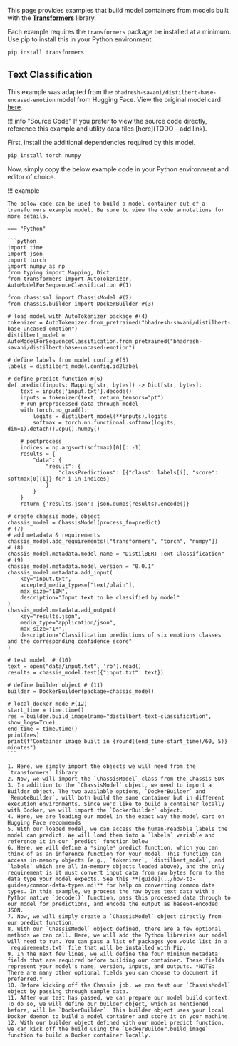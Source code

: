 
This page provides examples that build model containers from models built with the **[Transformers](https://huggingface.co/docs/transformers/index)** library.

Each example requires the `transformers` package be installed at a minimum. Use pip to install this in your Python environment:

```bash
pip install transformers
```

<!-- !!! tip "GPU Recommended"
    Like most computer vision-based and Generative AI-based models, fast performance is heavily dependent on available hardware resources. For a smoother experience, it is highly recommended that you only follow these examples if you have access to a GPU.  -->


## Text Classification

This example was adapted from the `bhadresh-savani/distilbert-base-uncased-emotion` model from Hugging Face. View the original model card [here](https://huggingface.co/bhadresh-savani/distilbert-base-uncased-emotion).


!!! info "Source Code"
    If you prefer to view the source code directly, reference this example and utility data files [here](TODO - add link).

First, install the additional dependencies required by this model.

```bash
pip install torch numpy
```

Now, simply copy the below example code in your Python environment and editor of choice. 

!!! example

    The below code can be used to build a model container out of a transformers example model. Be sure to view the code annotations for more details.

    === "Python"

    ```python
    import time
    import json
    import torch
    import numpy as np
    from typing import Mapping, Dict
    from transformers import AutoTokenizer, AutoModelForSequenceClassification #(1)

    from chassisml import ChassisModel #(2)
    from chassis.builder import DockerBuilder #(3)

    # load model with AutoTokenizer package #(4)
    tokenizer = AutoTokenizer.from_pretrained("bhadresh-savani/distilbert-base-uncased-emotion")
    distilbert_model = AutoModelForSequenceClassification.from_pretrained("bhadresh-savani/distilbert-base-uncased-emotion")

    # define labels from model config #(5)
    labels = distilbert_model.config.id2label

    # define predict function #(6)
    def predict(inputs: Mapping[str, bytes]) -> Dict[str, bytes]:
        text = inputs['input.txt'].decode()
        inputs = tokenizer(text, return_tensors="pt")
        # run preprocessed data through model
        with torch.no_grad():
            logits = distilbert_model(**inputs).logits
            softmax = torch.nn.functional.softmax(logits, dim=1).detach().cpu().numpy()
            
        # postprocess 
        indices = np.argsort(softmax)[0][::-1]
        results = {
            "data": {
                "result": {
                    "classPredictions": [{"class": labels[i], "score": softmax[0][i]} for i in indices]
                }
            }
        }        
        return {'results.json': json.dumps(results).encode()}

    # create chassis model object
    chassis_model = ChassisModel(process_fn=predict)                       # (7)
    # add metadata & requirements
    chassis_model.add_requirements(["transformers", "torch", "numpy"])     # (8)
    chassis_model.metadata.model_name = "DistilBERT Text Classification"   # (9)
    chassis_model.metadata.model_version = "0.0.1"
    chassis_model.metadata.add_input(                                                                    
        key="input.txt",
        accepted_media_types=["text/plain"],
        max_size="10M",
        description="Input text to be classified by model"
    )
    chassis_model.metadata.add_output(
        key="results.json",
        media_type="application/json",
        max_size="1M",
        description="Classification predictions of six emotions classes and the corresponding confidence score"
    )

    # test model  # (10)
    text = open("data/input.txt", 'rb').read()
    results = chassis_model.test({"input.txt": text})

    # define builder object # (11)
    builder = DockerBuilder(package=chassis_model)    

    # local docker mode #(12)
    start_time = time.time()
    res = builder.build_image(name="distilbert-text-classification", show_logs=True)
    end_time = time.time()
    print(res)
    print(f"Container image built in {round((end_time-start_time)/60, 5)} minutes")
    ```

    1. Here, we simply import the objects we will need from the `transformers` library
    2. Now, we will import the `ChassisModel` class from the Chassis SDK    
    3. In addition to the `ChassisModel` object, we need to import a Builder object. The two available options, `DockerBuilder` and `RemoteBuilder`, will both build the same container but in different execution environments. Since we'd like to build a container locally with Docker, we will import the `DockerBuilder` object.     
    4. Here, we are loading our model in the exact way the model card on Hugging Face recommends
    5. With our loaded model, we can access the human-readable labels the model can predict. We will load them into a `labels` variable and reference it in our `predict` function below
    6. Here, we will define a *single* predict function, which you can think of as an inference function for your model. This function can access in-memory objects (e.g., `tokenizer`, `distilbert_model`, and `labels` which are all in-memory objects loaded above), and the only requirement is it must convert input data from raw bytes form to the data type your model expects. See this **[guide](../how-to-guides/common-data-types.md)** for help on converting common data types. In this example, we process the raw bytes text data with a Python native `decode()` function, pass this processed data through to our model for predictions, and encode the output as base64-encoded JSON.  
    7. Now, we will simply create a `ChassisModel` object directly from our predict function.
    8. With our `ChassisModel` object defined, there are a few optional methods we can call. Here, we will add the Python libraries our model will need to run. You can pass a list of packages you would list in a `requirements.txt` file that will be installed with Pip.
    9. In the next few lines, we will define the four minimum metadata fields that are required before building our container. These fields represent your model's name, version, inputs, and outputs. *NOTE: There are many other optional fields you can choose to document if preferred.* 
    10. Before kicking off the Chassis job, we can test our `ChassisModel` object by passing through sample data.
    11. After our test has passed, we can prepare our model build context. To do so, we will define our builder object, which as mentioned before, will be `DockerBuilder`. This builder object uses your local Docker daemon to build a model container and store it on your machine.
    12. With our builder object defined with our model predict function, we can kick off the build using the `DockerBuilder.build_image` function to build a Docker container locally.
